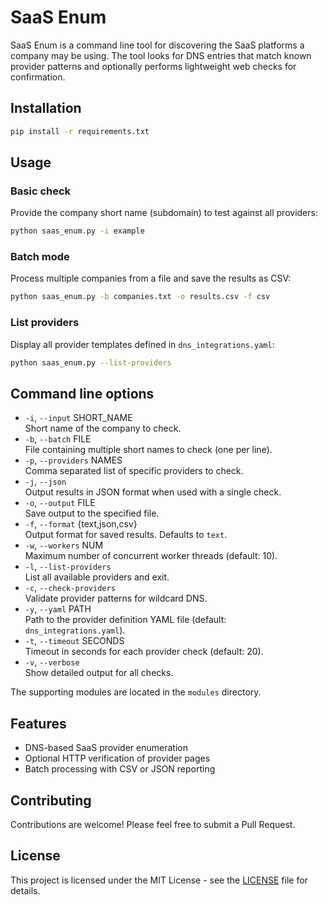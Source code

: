 # SaaS Enum

SaaS Enum is a command line tool for discovering the SaaS platforms a company may be using. The tool looks for DNS entries that match known provider patterns and optionally performs lightweight web checks for confirmation.

## Installation
```bash
pip install -r requirements.txt
```

## Usage
### Basic check
Provide the company short name (subdomain) to test against all providers:
```bash
python saas_enum.py -i example
```

### Batch mode
Process multiple companies from a file and save the results as CSV:
```bash
python saas_enum.py -b companies.txt -o results.csv -f csv
```

### List providers
Display all provider templates defined in `dns_integrations.yaml`:
```bash
python saas_enum.py --list-providers
```

## Command line options
- `-i`, `--input` SHORT_NAME  
  Short name of the company to check.
- `-b`, `--batch` FILE  
  File containing multiple short names to check (one per line).
- `-p`, `--providers` NAMES  
  Comma separated list of specific providers to check.
- `-j`, `--json`  
  Output results in JSON format when used with a single check.
- `-o`, `--output` FILE  
  Save output to the specified file.
- `-f`, `--format` {text,json,csv}  
  Output format for saved results. Defaults to `text`.
- `-w`, `--workers` NUM  
  Maximum number of concurrent worker threads (default: 10).
- `-l`, `--list-providers`  
  List all available providers and exit.
- `-c`, `--check-providers`  
  Validate provider patterns for wildcard DNS.
- `-y`, `--yaml` PATH  
  Path to the provider definition YAML file (default: `dns_integrations.yaml`).
- `-t`, `--timeout` SECONDS  
  Timeout in seconds for each provider check (default: 20).
- `-v`, `--verbose`  
  Show detailed output for all checks.

The supporting modules are located in the `modules` directory.

## Features
- DNS-based SaaS provider enumeration
- Optional HTTP verification of provider pages
- Batch processing with CSV or JSON reporting

## Contributing
Contributions are welcome! Please feel free to submit a Pull Request.

## License
This project is licensed under the MIT License - see the [LICENSE](LICENSE) file for details.
